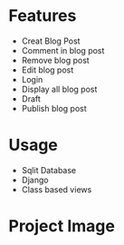 # Features
* Creat Blog Post
* Comment in blog post
* Remove blog post
* Edit blog post
* Login
* Display all blog post
* Draft
* Publish blog post

# Usage

* Sqlit Database
* Django 
* Class based views

# Project Image

